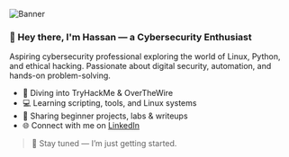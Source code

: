 ![Banner](github-profile-banner.png)
### 👋 Hey there, I'm Hassan — a Cybersecurity Enthusiast

Aspiring cybersecurity professional exploring the world of Linux, Python, and ethical hacking. Passionate about digital security, automation, and hands-on problem-solving.

- 🔐 Diving into TryHackMe & OverTheWire
- 💻 Learning scripting, tools, and Linux systems
- 🧠 Sharing beginner projects, labs & writeups
- 🌐 Connect with me on [LinkedIn](https://www.linkedin.com/in/hasanliaqat)

> 🚀 Stay tuned — I’m just getting started.
